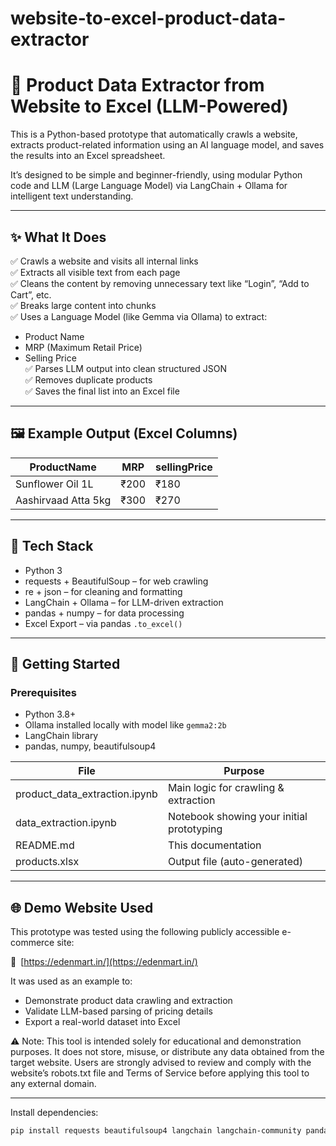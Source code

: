 # website-to-excel-product-data-extractor

# 🛒 Product Data Extractor from Website to Excel (LLM-Powered)

This is a Python-based prototype that automatically crawls a website, extracts product-related information using an AI language model, and saves the results into an Excel spreadsheet.

It’s designed to be simple and beginner-friendly, using modular Python code and LLM (Large Language Model) via LangChain + Ollama for intelligent text understanding.

---

## ✨ What It Does

✅ Crawls a website and visits all internal links  
✅ Extracts all visible text from each page  
✅ Cleans the content by removing unnecessary text like “Login”, “Add to Cart”, etc.  
✅ Breaks large content into chunks  
✅ Uses a Language Model (like Gemma via Ollama) to extract:
- Product Name
- MRP (Maximum Retail Price)
- Selling Price  
✅ Parses LLM output into clean structured JSON  
✅ Removes duplicate products  
✅ Saves the final list into an Excel file

---

## 🖼️ Example Output (Excel Columns)

| ProductName         | MRP    | sellingPrice |
|---------------------|--------|---------------|
| Sunflower Oil 1L    | ₹200   | ₹180          |
| Aashirvaad Atta 5kg | ₹300   | ₹270          |

---

## 🧠 Tech Stack

- Python 3
- requests + BeautifulSoup – for web crawling
- re + json – for cleaning and formatting
- LangChain + Ollama – for LLM-driven extraction
- pandas + numpy – for data processing
- Excel Export – via pandas `.to_excel()`

---

## 🚀 Getting Started

### Prerequisites

- Python 3.8+
- Ollama installed locally with model like `gemma2:2b`
- LangChain library
- pandas, numpy, beautifulsoup4


| File              | Purpose                              |
| ----------------- | ------------------------------------ |
| product_data_extraction.ipynb           | Main logic for crawling & extraction |
|data_extraction.ipynb |  Notebook showing your initial prototyping|
| README.md         | This documentation                   |
| products.xlsx | Output file (auto-generated)         |



---

## 🌐 Demo Website Used

This prototype was tested using the following publicly accessible e-commerce site:

🔗 [https://edenmart.in/](https://edenmart.in/)

It was used as an example to:

* Demonstrate product data crawling and extraction
* Validate LLM-based parsing of pricing details
* Export a real-world dataset into Excel

⚠️ Note:
This tool is intended solely for educational and demonstration purposes. It does not store, misuse, or distribute any data obtained from the target website. Users are strongly advised to review and comply with the website’s robots.txt file and Terms of Service before applying this tool to any external domain.

---

Install dependencies:

```bash
pip install requests beautifulsoup4 langchain langchain-community pandas numpy openpyxl
